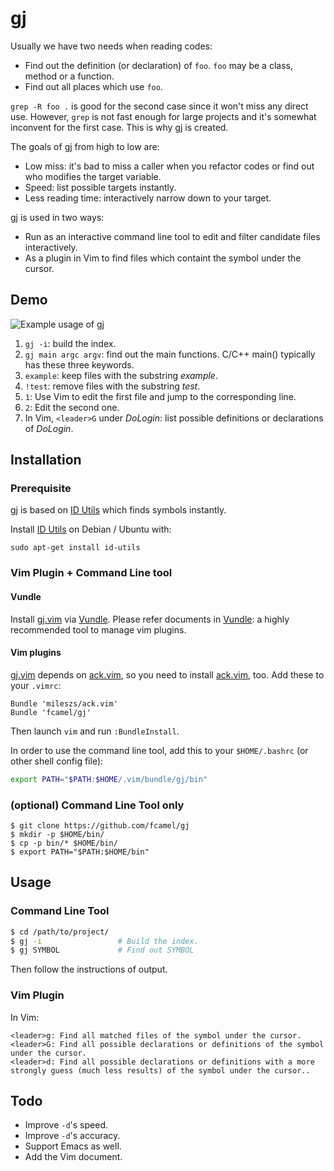 # gj #

Usually we have two needs when reading codes:

* Find out the definition (or declaration) of `foo`. `foo` may be a class, method or a function.
* Find out all places which use `foo`.

`grep -R foo .` is good for the second case since it won't miss any direct use. However, `grep` is not
fast enough for large projects and it's somewhat inconvent for the first case. This is why [gj] is created.

The goals of [gj] from high to low are:

* Low miss: it's bad to miss a caller when you refactor codes or find out who modifies the target variable.
* Speed: list possible targets instantly.
* Less reading time: interactively narrow down to your target.

[gj] is used in two ways:

* Run as an interactive command line tool to edit and filter candidate files interactively.
* As a plugin in Vim to find files which containt the symbol under the cursor.

## Demo ##

![Example usage of gj](https://raw.github.com/fcamel/screenshots/master/gj/gj_demo.gif)

1. `gj -i`: build the index.
2. `gj main argc argv`: find out the main functions. C/C++ main() typically has these three keywords.
3. `example`: keep files with the substring *example*.
4. `!test`: remove files with the substring *test*.
5. `1`: Use Vim to edit the first file and jump to the corresponding line.
6. `2`: Edit the second one.
7. In Vim, `<leader>G` under *DoLogin*: list possible definitions or declarations of *DoLogin*.

## Installation ##

### Prerequisite ###

[gj] is based on [ID Utils] which finds symbols instantly.

Install [ID Utils] on Debian / Ubuntu with:

    sudo apt-get install id-utils

### Vim Plugin + Command Line tool ###

#### Vundle ####

Install [gj.vim] via [Vundle]. Please refer documents in [Vundle]: a highly recommended tool to manage vim plugins.

#### Vim plugins ####

[gj.vim] depends on [ack.vim], so you need to install [ack.vim], too. Add these to your `.vimrc`:

```vim
Bundle 'mileszs/ack.vim'
Bundle 'fcamel/gj'
```

Then launch `vim` and run `:BundleInstall`.

In order to use the command line tool, add this to your `$HOME/.bashrc` (or other shell config file):

```bash
export PATH="$PATH:$HOME/.vim/bundle/gj/bin"
```

### (optional) Command Line Tool only ###

```baseh
$ git clone https://github.com/fcamel/gj
$ mkdir -p $HOME/bin/
$ cp -p bin/* $HOME/bin/
$ export PATH="$PATH:$HOME/bin"
```

## Usage ##

### Command Line Tool ###

```bash
$ cd /path/to/project/
$ gj -i                 # Build the index.
$ gj SYMBOL             # Find out SYMBOL
```

Then follow the instructions of output.

### Vim Plugin ###

In Vim:
```
<leader>g: Find all matched files of the symbol under the cursor.
<leader>G: Find all possible declarations or definitions of the symbol under the cursor.
<leader>d: Find all possible declarations or definitions with a more strongly guess (much less results) of the symbol under the cursor..
```

[gj]:https://github.com/fcamel/gj
[gj.vim]:https://github.com/fcamel/gj/blob/master/plugin/gj.vim
[ID Utils]:http://www.gnu.org/software/idutils/
[Vundle]:http://github.com/gmarik/vundle
[ack.vim]:https://github.com/mileszs/ack.vim

## Todo ##

* Improve `-d`'s speed.
* Improve `-d`'s accuracy.
* Support Emacs as well.
* Add the Vim document.
